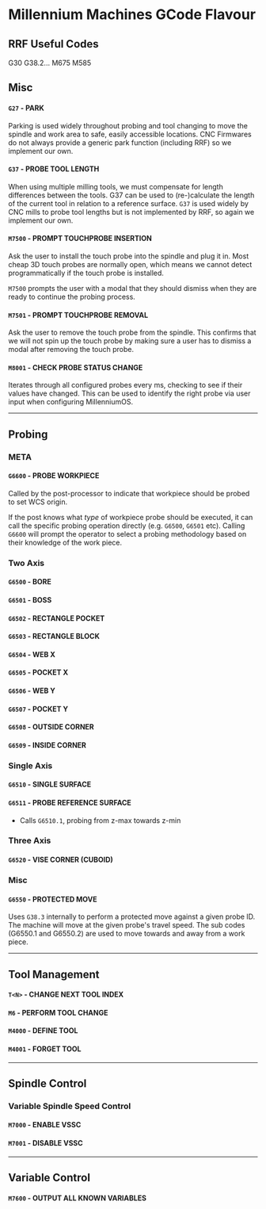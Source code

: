 # Millennium Machines GCode Flavour

## RRF Useful Codes
G30
G38.2...
M675
M585

## Misc

#### `G27` - PARK
Parking is used widely throughout probing and tool changing to move the spindle and work area to safe, easily accessible locations. CNC Firmwares do not always provide a generic park function (including RRF) so we implement our own.

#### `G37` - PROBE TOOL LENGTH
When using multiple milling tools, we must compensate for length differences between the tools. G37 can be used to (re-)calculate the length of the current tool in relation to a reference surface. `G37` is used widely by CNC mills to probe tool lengths but is not implemented by RRF, so again we implement our own.

#### `M7500` - PROMPT TOUCHPROBE INSERTION
Ask the user to install the touch probe into the spindle and plug it in. Most cheap 3D touch probes are normally open, which means we cannot detect programmatically if the touch probe is installed.

`M7500` prompts the user with a modal that they should dismiss when they are ready to continue the probing process.

#### `M7501` - PROMPT TOUCHPROBE REMOVAL
Ask the user to remove the touch probe from the spindle. This confirms that we will not spin up the touch probe by making sure a user has to dismiss a modal after removing the touch probe.

#### `M8001` - CHECK PROBE STATUS CHANGE
Iterates through all configured probes every <n>ms, checking to see if their values have changed. This can be used to identify the right probe via user input when configuring MillenniumOS.

---

## Probing

### META

#### `G6600` - PROBE WORKPIECE
Called by the post-processor to indicate that workpiece should be probed to set WCS origin.

If the post knows what _type_ of workpiece probe should be executed, it can call the specific probing operation directly (e.g. `G6500`, `G6501` etc). Calling `G6600` will prompt the operator to select a probing methodology based on their knowledge of the work piece.

### Two Axis

#### `G6500` - BORE

#### `G6501` - BOSS

#### `G6502` - RECTANGLE POCKET

#### `G6503` - RECTANGLE BLOCK

#### `G6504` - WEB X

#### `G6505` - POCKET X

#### `G6506` - WEB Y

#### `G6507` - POCKET Y

#### `G6508` - OUTSIDE CORNER

#### `G6509` - INSIDE CORNER

### Single Axis

#### `G6510` - SINGLE SURFACE

#### `G6511` - PROBE REFERENCE SURFACE
  - Calls `G6510.1`, probing from z-max towards z-min

### Three Axis

#### `G6520` - VISE CORNER (CUBOID)

### Misc

#### `G6550` - PROTECTED MOVE
Uses `G38.3` internally to perform a protected move against a given probe ID.
The machine will move at the given probe's travel speed. The sub codes
(G6550.1 and G6550.2) are used to move towards and away from a work piece.



---

## Tool Management

#### `T<N>` - CHANGE NEXT TOOL INDEX

#### `M6` - PERFORM TOOL CHANGE

#### `M4000` - DEFINE TOOL

#### `M4001` - FORGET TOOL

---

## Spindle Control

### Variable Spindle Speed Control

#### `M7000` - ENABLE VSSC

#### `M7001` - DISABLE VSSC

---

## Variable Control

#### `M7600` - OUTPUT ALL KNOWN VARIABLES